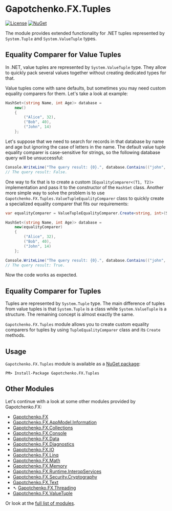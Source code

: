 # Gapotchenko.FX.Tuples

[![License](https://img.shields.io/badge/license-MIT-green.svg)](../../../../LICENSE)
[![NuGet](https://img.shields.io/nuget/v/Gapotchenko.FX.Tuples.svg)](https://www.nuget.org/packages/Gapotchenko.FX.Tuples)

The module provides extended functionality for .NET tuples represented by `System.Tuple` and `System.ValueTuple` types.

## Equality Comparer for Value Tuples

In .NET, value tuples are represented by `System.ValueTuple` type.
They allow to quickly pack several values together without creating dedicated types for that.

Value tuples come with sane defaults, but sometimes you may need custom equality comparers for them.
Let's take a look at example:

``` C#
HashSet<(string Name, int Age)> database =
    new()
    {
        ("Alice", 32),
        ("Bob", 40),
        ("John", 14)
    };
```

Let's suppose that we need to search for records in that database by name and age but ignoring the case of letters in the name.
The default value tuple equality comparer is case-sensitive for strings, so the following database query will be unsuccessful:

``` C#
Console.WriteLine("The query result: {0}.", database.Contains(("john", 14)));
// The query result: False.
```

One way to fix that is to create a custom `IEqualityComparer<(T1, T2)>` implementation and pass it to the constructor of the `HashSet` class.
Another more simple way to solve the problem is to use `Gapotchenko.FX.Tuples.ValueTupleEqualityComparer` class to quickly create a specialized equality comparer that fits our requirements:

``` C#
var equalityComparer = ValueTupleEqualityComparer.Create<string, int>(StringComparer.CurrentCultureIgnoreCase, null);

HashSet<(string Name, int Age)> database =
    new(equalityComparer)
    {
        ("Alice", 32),
        ("Bob", 40),
        ("John", 14)
    };

Console.WriteLine("The query result: {0}.", database.Contains(("john", 14)));
// The query result: True.
```

Now the code works as expected.

## Equality Comparer for Tuples

Tuples are represented by `System.Tuple` type.
The main difference of tuples from value tuples is that `System.Tuple` is a class while `System.ValueTuple` is a structure.
The remaining concept is almost exactly the same.

`Gapotchenko.FX.Tuples` module allows you to create custom equality comparers for tuples by using `TupleEqualityComparer` class and its `Create` methods.

## Usage

`Gapotchenko.FX.Tuples` module is available as a [NuGet package](https://nuget.org/packages/Gapotchenko.FX.Tuples):

```
PM> Install-Package Gapotchenko.FX.Tuples
```

## Other Modules

Let's continue with a look at some other modules provided by Gapotchenko.FX:

- [Gapotchenko.FX](../Gapotchenko.FX)
- [Gapotchenko.FX.AppModel.Information](../Gapotchenko.FX.AppModel.Information)
- [Gapotchenko.FX.Collections](../Gapotchenko.FX.Collections)
- [Gapotchenko.FX.Console](../Gapotchenko.FX.Console)
- [Gapotchenko.FX.Data](../Data/Encoding/Gapotchenko.FX.Data.Encoding)
- [Gapotchenko.FX.Diagnostics](../Gapotchenko.FX.Diagnostics.CommandLine)
- [Gapotchenko.FX.IO](../Gapotchenko.FX.IO)
- [Gapotchenko.FX.Linq](../Gapotchenko.FX.Linq)
- [Gapotchenko.FX.Math](../Gapotchenko.FX.Math)
- [Gapotchenko.FX.Memory](../Gapotchenko.FX.Memory)
- [Gapotchenko.FX.Runtime.InteropServices](../Gapotchenko.FX.Runtime.InteropServices)
- [Gapotchenko.FX.Security.Cryptography](../Gapotchenko.FX.Security.Cryptography)
- [Gapotchenko.FX.Text](../Gapotchenko.FX.Text)
- &#x27B4; [Gapotchenko.FX.Threading](../Gapotchenko.FX.Threading)
- [Gapotchenko.FX.ValueTuple](../Gapotchenko.FX.ValueTuple)

Or look at the [full list of modules](..#available-modules).
